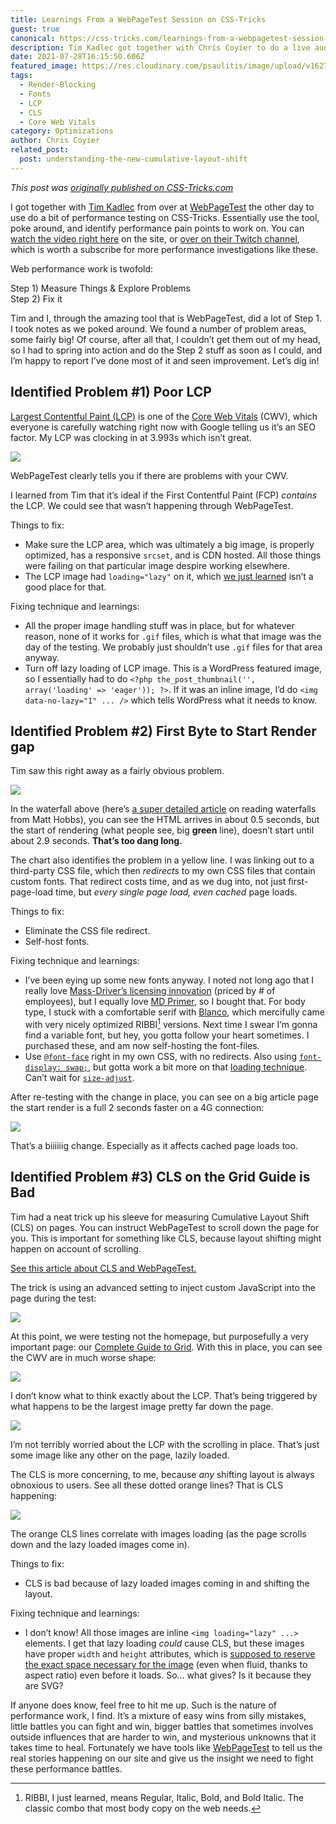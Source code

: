 ```yaml
---
title: Learnings From a WebPageTest Session on CSS-Tricks
guest: true
canonical: https://css-tricks.com/learnings-from-a-webpagetest-session-on-css-tricks/
description: Tim Kadlec got together with Chris Coyier to do a live audit of CSS-Tricks. Chris writes about some of the improvements he made as a result, and the big impact it had.
date: 2021-07-28T16:15:50.606Z
featured_image: https://res.cloudinary.com/psaulitis/image/upload/v1627497805/css-tricks-hero_gogqri.png
tags:
  - Render-Blocking
  - Fonts
  - LCP
  - CLS
  - Core Web Vitals
category: Optimizations
author: Chris Coyier
related_post:
  post: understanding-the-new-cumulative-layout-shift
---
```

*This post was [originally published on CSS-Tricks.com](https://css-tricks.com/learnings-from-a-webpagetest-session-on-css-tricks/)*

I got together with [Tim Kadlec](https://timkadlec.com/) from over at [WebPageTest](https://webpagetest.org/) the other day to use do a bit of performance testing on CSS-Tricks. Essentially use the tool, poke around, and identify performance pain points to work on. You can [watch the video right here](https://css-tricks.com/video-screencasts/207-performance-testing-css-tricks-with-webpagetest/) on the site, or [over on their Twitch channel](https://www.twitch.tv/videos/1092714799), which is worth a subscribe for more performance investigations like these.

Web performance work is twofold:

Step 1) Measure Things & Explore Problems\
Step 2) Fix it

Tim and I, through the amazing tool that is WebPageTest, did a lot of Step 1. I took notes as we poked around. We found a number of problem areas, some fairly big! Of course, after all that, I couldn’t get them out of my head, so I had to spring into action and do the Step 2 stuff as soon as I could, and I’m happy to report I’ve done most of it and seen improvement. Let’s dig in!

## Identified Problem #1) Poor LCP

[Largest Contentful Paint (LCP)](https://web.dev/lcp/) is one of the [Core Web Vitals](https://web.dev/vitals/) (CWV), which everyone is carefully watching right now with Google telling us it’s an SEO factor. My LCP was clocking in at 3.993s which isn’t great.

![](https://res.cloudinary.com/psaulitis/image/upload/f_auto,q_auto/v1627495124/lcp_xqv3xi.png)

WebPageTest clearly tells you if there are problems with your CWV.

I learned from Tim that it’s ideal if the First Contentful Paint (FCP) *contains* the LCP. We could see that wasn’t happening through WebPageTest.

Things to fix:

* Make sure the LCP area, which was ultimately a big image, is properly optimized, has a responsive `srcset`, and is CDN hosted. All those things were failing on that particular image despire working elsewhere.
* The LCP image had `loading="lazy"` on it, which [we just learned](https://web.dev/lcp-lazy-loading/) isn’t a good place for that.

Fixing technique and learnings:

* All the proper image handling stuff was in place, but for whatever reason, none of it works for `.gif` files, which is what that image was the day of the testing. We probably just shouldn’t use `.gif` files for that area anyway.
* Turn off lazy loading of LCP image. This is a WordPress featured image, so I essentially had to do `<?php the_post_thumbnail('', array('loading' => 'eager')); ?>`. If it was an inline image, I’d do `<img data-no-lazy="1" ... />` which tells WordPress what it needs to know.

## Identified Problem #2) First Byte to Start Render gap

Tim saw this right away as a fairly obvious problem.

![](https://res.cloudinary.com/psaulitis/image/upload/f_auto,q_auto/v1627495124/lcp_xqv3xi.png)

In the waterfall above (here’s [a super detailed article](https://nooshu.github.io/blog/2019/10/02/how-to-read-a-wpt-waterfall-chart/) on reading waterfalls from Matt Hobbs), you can see the HTML arrives in about 0.5 seconds, but the start of rendering (what people see, big **green** line), doesn’t start until about 2.9 seconds. **That’s too dang long.**

The chart also identifies the problem in a yellow line. I was linking out to a third-party CSS file, which then *redirects* to my own CSS files that contain custom fonts. That redirect costs time, and as we dug into, not just first-page-load time, but *every single page load, even cached* page loads.

Things to fix:

* Eliminate the CSS file redirect.
* Self-host fonts.

Fixing technique and learnings:

* I’ve been eying up some new fonts anyway. I noted not long ago that I really love [Mass-Driver’s licensing innovation](https://mass-driver.com/licensing) (priced by # of employees), but I equally love [MD Primer](https://mass-driver.com/typefaces/md-primer), so I bought that. For body type, I stuck with a comfortable serif with [Blanco](https://www.fostertype.com/retail-type/blanco), which mercifully came with very nicely optimized RIBBI[^1] versions. Next time I swear I’m gonna find a variable font, but hey, you gotta follow your heart sometimes. I purchased these, and am now self-hosting the font-files.
* Use [`@font-face`](https://css-tricks.com/snippets/css/using-font-face/) right in my own CSS, with no redirects. Also using [`font-display: swap;`](https://css-tricks.com/almanac/properties/f/font-display/), but gotta work a bit more on that [loading technique](https://css-tricks.com/books/greatest-css-tricks/perfect-font-fallbacks/). Can’t wait for [`size-adjust`](https://web.dev/css-size-adjust/).

After re-testing with the change in place, you can see on a big article page the start render is a full 2 seconds faster on a 4G connection:

![](https://res.cloudinary.com/psaulitis/image/upload/f_auto,q_auto/v1627495124/tricks-compare_zn0358.png)

That’s a biiiiiig change. Especially as it affects cached page loads too.

## Identified Problem #3) CLS on the Grid Guide is Bad

Tim had a neat trick up his sleeve for measuring Cumulative Layout Shift (CLS) on pages. You can instruct WebPageTest to scroll down the page for you. This is important for something like CLS, because layout shifting might happen on account of scrolling.

[See this article about CLS and WebPageTest.](https://blog.webpagetest.org/posts/understanding-the-new-cumulative-layout-shift/)

The trick is using an advanced setting to inject custom JavaScript into the page during the test:

![](https://res.cloudinary.com/psaulitis/image/upload/f_auto,q_auto/v1627495124/tricks-inject-script_ibanzu.png)

At this point, we were testing not the homepage, but purposefully a very important page: our [Complete Guide to Grid](https://css-tricks.com/snippets/css/complete-guide-grid/). With this in place, you can see the CWV are in much worse shape:

![](https://res.cloudinary.com/psaulitis/image/upload/f_auto,q_auto/v1627495124/tricks-long-lcp_l3hdx5.png)

I don’t know what to think exactly about the LCP. That’s being triggered by what happens to be the largest image pretty far down the page.

![](https://res.cloudinary.com/psaulitis/image/upload/f_auto,q_auto/v1627495124/tricks-grid-post_mi92ig.png)

I’m not terribly worried about the LCP with the scrolling in place. That’s just some image like any other on the page, lazily loaded.

The CLS is more concerning, to me, because *any* shifting layout is always obnoxious to users. See all these dotted orange lines? That is CLS happening:

![](https://res.cloudinary.com/psaulitis/image/upload/f_auto,q_auto/v1627495124/tricks-long-waterfall_yxdkhq.png)

The orange CLS lines correlate with images loading (as the page scrolls down and the lazy loaded images come in).

Things to fix:

* CLS is bad because of lazy loaded images coming in and shifting the layout.

Fixing technique and learnings:

* I don’t know! All those images are inline `<img loading="lazy" ...>` elements. I get that lazy loading *could* cause CLS, but these images have proper `width` and `height` attributes, which is [supposed to reserve the exact space necessary for the image](https://css-tricks.com/what-if-we-got-aspect-ratio-sized-images-by-doing-almost-nothing/) (even when fluid, thanks to aspect ratio) even before it loads. So… what gives? Is it because they are SVG?

If anyone does know, feel free to hit me up. Such is the nature of performance work, I find. It’s a mixture of easy wins from silly mistakes, little battles you can fight and win, bigger battles that sometimes involves outside influences that are harder to win, and mysterious unknowns that it takes time to heal. Fortunately we have tools like [WebPageTest](https://webpagetest.org/) to tell us the real stories happening on our site and give us the insight we need to fight these performance battles.

[^1]: RIBBI, I just learned, means Regular, Italic, Bold, and Bold Italic. The classic combo that most body copy on the web needs.